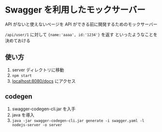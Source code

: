 # Swagger を利用したモックサーバー

API がないと使えないページを API ができる前に開発するためのモックサーバー

`/api/user/1` に対して `{name:'aaaa', id:'1234'}` を返す といったようなことを決めておける

## 使い方

1. server ディレクトリに移動
2. `npm start`
3. [localhost:8080/docs](localhost:8080/docs) にアクセス

## codegen

1. swagger-codegen-cli.jar を入手
2. java を導入
3. `java -jar swagger-codegen-cli.jar generate -i swagger.yaml -l nodejs-server -o server`
